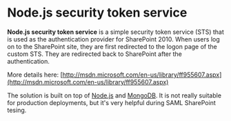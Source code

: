 Node.js security token service
===============================================

**Node.js security token service** is a simple security token service (STS) that is used as the authentication provider
for SharePoint 2010. When users log on to the SharePoint site, they are first redirected to the logon page of
the custom STS. They are redirected back to SharePoint after the authentication.

More details here: [http://msdn.microsoft.com/en-us/library/ff955607.aspx](http://msdn.microsoft.com/en-us/library/ff955607.aspx)

The solution is built on top of [Node.js](http://nodejs.org) and [MongoDB](http://www.mongodb.org/). It is not really suitable for production deployments, but it's very helpful during SAML SharePoint tesing.